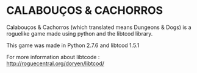 # CALABOUÇOS & CACHORROS

Calabouços & Cachorros (which translated means Dungeons & Dogs) is a roguelike game made using python and the libtcod library.

This game was made in Python 2.7.6 and libtcod 1.5.1

For more information about libtcode : http://roguecentral.org/doryen/libtcod/
